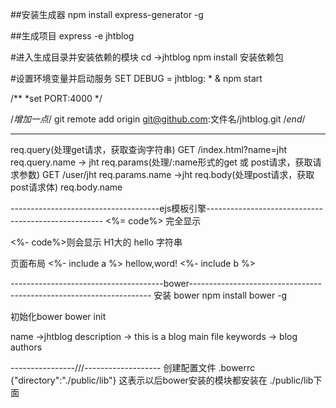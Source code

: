 ##安装生成器
npm install express-generator -g

##生成项目
express -e jhtblog

#进入生成目录并安装依赖的模块
cd ->jhtblog
npm install
安装依赖包

#设置环境变量并启动服务
SET DEBUG = jhtblog: * & npm start


/**
*set PORT:4000
*/


/*增加一点*/
git remote add origin git@github.com:文件名/jhtblog.git
/*end*/

--------------------------------------------------------------------------------------------------

req.query(处理get请求，获取查询字符串)
    GET /index.html?name=jht
    req.query.name  -> jht
req.params(处理/:name形式的get 或 post请求，获取请求参数)
    GET /user/jht
    req.params.name ->jht
req.body(处理post请求，获取post请求体)
    req.body.name


-------------------------------------ejs模板引擎----------------------------------------------------
<%= code%>  完全显示

<%- code%>则会显示 H1大的 hello 字符串

页面布局
<%- include a %>
hellow,word!
<%- include b %>

--------------------------------------bower--------------------------------------------------------------------
安装 bower
npm install bower -g

初始化bower
bower init

name  ->jhtblog
description -> this is a  blog
main file
keywords -> blog
authors


----------------///-------------------
创建配置文件    .bowerrc
{"directory":"./public/lib"}
这表示以后bower安装的模块都安装在  ./public/lib下面

























